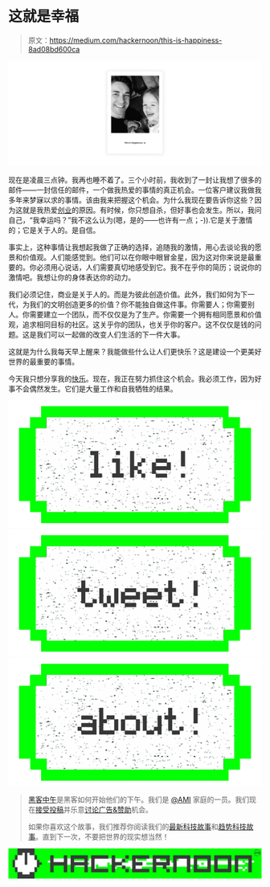 # 这就是幸福

> 原文：<https://medium.com/hackernoon/this-is-happiness-8ad08bd600ca>

![](img/dfdd4e80bacd41129a361babbf38e5dc.png)

现在是凌晨三点钟。我再也睡不着了。三个小时前，我收到了一封让我想了很多的邮件——一封信任的邮件，一个做我热爱的事情的真正机会。一位客户建议我做我多年来梦寐以求的事情。该由我来把握这个机会。为什么我现在要告诉你这些？因为这就是我热爱[创业](https://hackernoon.com/tagged/entrepreneurship)的原因。有时候，你只想自杀，但好事也会发生。所以，我问自己，“我幸运吗？”我不这么认为(嗯，是的——也许有一点；-)).它是关于激情的；它是关于人的。是自信。

事实上，这种事情让我想起我做了正确的选择，追随我的激情，用心去谈论我的愿景和价值观。人们能感觉到。他们可以在你眼中眼冒金星，因为这对你来说是最重要的。你必须用心说话，人们需要真切地感受到它。我不在乎你的简历；说说你的激情吧。我想让你的身体表达你的动力。

我们必须记住，商业是关于人的。而是为彼此创造价值。此外，我们如何为下一代，为我们的文明创造更多的价值？你不能独自做这件事。你需要人；你需要别人。你需要建立一个团队，而不仅仅是为了生产。你需要一个拥有相同愿景和价值观，追求相同目标的社区。这关乎你的团队，也关乎你的客户。这不仅仅是钱的问题。这是我们可以一起做的改变人们生活的下一件大事。

这就是为什么我每天早上醒来？我能做些什么让人们更快乐？这是建设一个更美好世界的最重要的事情。

今天我只想分享我的[快乐](https://hackernoon.com/tagged/happiness)。现在，我正在努力抓住这个机会。我必须工作，因为好事不会偶然发生。它们是大量工作和自我牺牲的结果。

[![](img/50ef4044ecd4e250b5d50f368b775d38.png)](http://bit.ly/HackernoonFB)[![](img/979d9a46439d5aebbdcdca574e21dc81.png)](https://goo.gl/k7XYbx)[![](img/2930ba6bd2c12218fdbbf7e02c8746ff.png)](https://goo.gl/4ofytp)

> [黑客中午](http://bit.ly/Hackernoon)是黑客如何开始他们的下午。我们是 [@AMI](http://bit.ly/atAMIatAMI) 家庭的一员。我们现在[接受投稿](http://bit.ly/hackernoonsubmission)并乐意[讨论广告&赞助](mailto:partners@amipublications.com)机会。
> 
> 如果你喜欢这个故事，我们推荐你阅读我们的[最新科技故事](http://bit.ly/hackernoonlatestt)和[趋势科技故事](https://hackernoon.com/trending)。直到下一次，不要把世界的现实想当然！

[![](img/be0ca55ba73a573dce11effb2ee80d56.png)](https://goo.gl/Ahtev1)